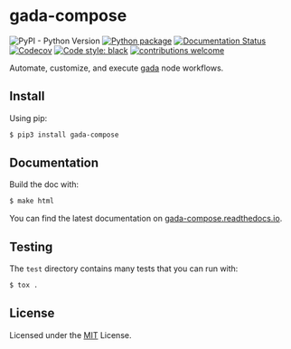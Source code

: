 # gada-compose

![PyPI - Python Version](https://img.shields.io/pypi/pyversions/gada-compose)
[![Python package](https://img.shields.io/github/workflow/status/gadalang/gada-compose/Python%20package)](https://github.com/gadalang/gada-compose/actions/workflows/python-package.yml)
[![Documentation Status](https://readthedocs.org/projects/gada-compose/badge/?version=latest)](https://gada-compose.readthedocs.io/en/latest/?badge=latest)
[![Codecov](https://img.shields.io/codecov/c/gh/gadalang/gada-compose?token=4CSJTL1ZML)](https://codecov.io/gh/gadalang/gada-compose)
[![Code style: black](https://img.shields.io/badge/code%20style-black-000000.svg)](https://github.com/psf/black)
[![contributions welcome](https://img.shields.io/badge/contributions-welcome-brightgreen.svg?style=flat)](https://github.com/gadalang/gada-compose/issues)

Automate, customize, and execute [gada](https://github.com/gadalang/gada) node workflows.

## Install

Using pip:

```bash
$ pip3 install gada-compose
```

## Documentation

Build the doc with:

```bash
$ make html
```

You can find the latest documentation on [gada-compose.readthedocs.io](https://gada-compose.readthedocs.io/).

## Testing

The `test` directory contains many tests that you can run with:

```python
$ tox .
```

## License

Licensed under the [MIT](LICENSE) License.
